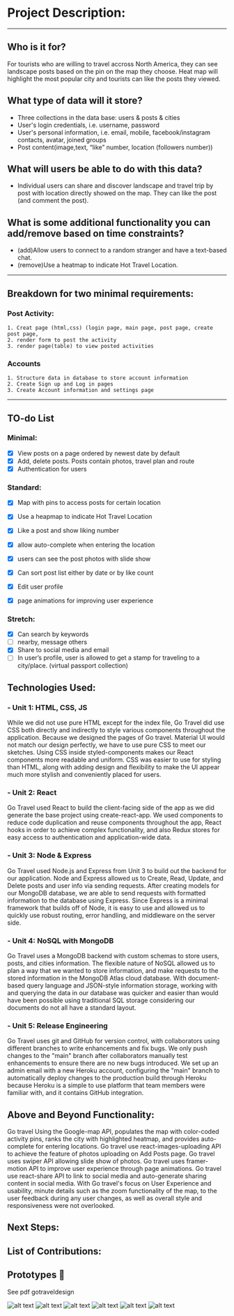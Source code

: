# Project Description:

---

## Who is it for?

For tourists who are willing to travel accross North America, they can see landscape posts based on the pin on the map they choose. Heat map will highlight the most popular city and tourists can like the posts they viewed.

## What type of data will it store?

-   Three collections in the data base: users & posts & cities
-   User's login credentials, i.e. username, password
-   User's personal information, i.e. email, mobile, facebook/instagram contacts, avatar, joined groups
-   Post content(image,text, “like” number, location (followers number))

## What will users be able to do with this data?

-   Individual users can share and discover landscape and travel trip by post with location directly showed on the map. They can like the post (and comment the post).

## What is some additional functionality you can add/remove based on time constraints?

-   (add)Allow users to connect to a random stranger and have a text-based chat.
-   (remove)Use a heatmap to indicate Hot Travel Location.

---

## Breakdown for two minimal requirements:

### Post Activity:

    1. Creat page (html,css) (login page, main page, post page, create post page,
    2. render form to post the activity
    3. render page(table) to view posted activities

### Accounts

    1. Structure data in database to store account information
    2. Create Sign up and Log in pages
    3. Create Account information and settings page

---

## TO-do List

### Minimal:

-   [x] View posts on a page ordered by newest date by default
-   [x] Add, delete posts. Posts contain photos, travel plan and route
-   [x] Authentication for users

### Standard:

-   [x] Map with pins to access posts for certain location
-   [x] Use a heapmap to indicate Hot Travel Location
-   [x] Like a post and show liking number
-   [x] allow auto-complete when entering the location
-   [x] users can see the post photos with slide show
-   [x] Can sort post list either by date or by like count
-   [x] Edit user profile
-   [x] page animations for improving user experience


### Stretch:

-   [x] Can search by keywords
-   [ ] nearby, message others
-   [x] Share to social media and email
-   [ ] In user’s profile, user is allowed to get a stamp for traveling to a city/place. (virtual passport collection)

## Technologies Used: 

### - Unit 1: HTML, CSS, JS

While we did not use pure HTML except for the index file, Go Travel did use CSS both directly and indirectly to style various components throughout the application. Because we designed the pages of Go travel. Material UI would not match our design perfectly, we have to use pure CSS to meet our sketches. Using CSS inside styled-components makes our React components more readable and uniform. CSS was easier to use for styling than HTML, along with adding design and flexibility to make the UI appear much more stylish and conveniently placed for users. 

### - Unit 2: React

Go Travel used React to build the client-facing side of the app as we did generate the base project using create-react-app. We used components to reduce code duplication and reuse components throughout the app, React hooks in order to achieve complex functionality, and also Redux stores for easy access to authentication and application-wide data.

### - Unit 3: Node & Express

Go Travel used Node.js and Express from Unit 3 to build out the backend for our application. Node and Express allowed us to Create, Read, Update, and Delete posts and user info via sending requests. After creating models for our MongoDB database, we are able to send requests with formatted information to the database using Express. Since Express is a minimal framework that builds off of Node, it is easy to use and allowed us to quickly use robust routing, error handling, and middleware on the server side.

### - Unit 4: NoSQL with MongoDB

Go Travel uses a MongoDB backend with custom schemas to store users, posts, and cities information. The flexible nature of NoSQL allowed us to plan a way that we wanted to store information, and make requests to the stored information in the MongoDB Atlas cloud database. With document-based query language and JSON-style information storage, working with and querying the data in our database was quicker and easier than would have been possible using traditional SQL storage considering our documents do not all have a standard layout.

### - Unit 5: Release Engineering

Go Travel uses git and GitHub for version control, with collaborators using different branches to write enhancements and fix bugs. We only push changes to the "main" branch after collaborators manually test enhancements to ensure there are no new bugs introduced. We set up an admin email with a new Heroku account, configuring the "main" branch to automatically deploy changes to the production build through Heroku because Heroku is a simple to use platform that team members were familiar with, and it contains GitHub integration. 

## Above and Beyond Functionality:

Go travel Using the Google-map API, populates the map with color-coded activity pins, ranks the city with highlighted heatmap, and provides auto-complete for entering locations.  Go travel use react-images-uploading API to achieve the feature of photos uploading on Add Posts page. Go travel uses swiper API allowing slide show of photos. Go travel uses framer-motion API to improve user experience through page animations. Go travel use react-share API to link to social media and auto-generate sharing content in social media. With Go travel's focus on User Experience and usability, minute details such as the zoom functionality of the map, to the user feedback during any user changes, as well as overall style and responsiveness were not overlooked.

## Next Steps:

## List of Contributions:

## Prototypes 🎨

See pdf gotraveldesign

![alt text](design-doc/gotraveldesign1-main-page.jpg)
![alt text](design-doc/gotraveldesign2-post-page.jpg)
![alt text](design-doc/gotraveldesign3-post-detail.jpg)
![alt text](design-doc/gotraveldesign4-add-post.jpg)
![alt text](design-doc/gotraveldesign5-login-page.jpg)
![alt text](design-doc/gotraveldesign6-signup-page.jpg)
